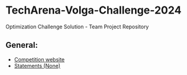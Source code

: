 # TechArena-Volga-Challenge-2024
Optimization Challenge Solution - Team Project Repository
## General:
* [Competition website](https://techarena.unn.ru/)
* [Statements (None)]()

